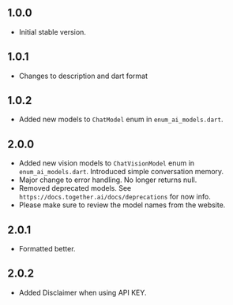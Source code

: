 ## 1.0.0

- Initial stable version.

## 1.0.1

- Changes to description and dart format

## 1.0.2

- Added new models to `ChatModel` enum in `enum_ai_models.dart`.

## 2.0.0

- Added new vision models to `ChatVisionModel` enum in `enum_ai_models.dart`. Introduced simple conversation memory.
- Major change to error handling. No longer returns null.
- Removed deprecated models. See `https://docs.together.ai/docs/deprecations` for now info.
- Please make sure to review the model names from the website.

## 2.0.1

- Formatted better.

## 2.0.2

- Added Disclaimer when using API KEY.
